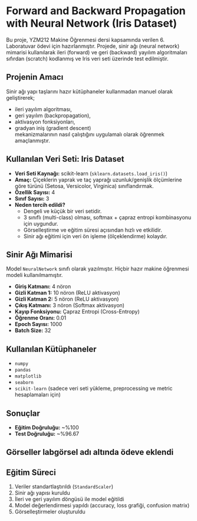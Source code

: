 # Forward and Backward Propagation with Neural Network (Iris Dataset)

Bu proje, YZM212 Makine Öğrenmesi dersi kapsamında verilen 6. Laboratuvar ödevi için hazırlanmıştır. Projede, sinir ağı (neural network) mimarisi kullanılarak ileri (forward) ve geri (backward) yayılım algoritmaları sıfırdan (scratch) kodlanmış ve Iris veri seti üzerinde test edilmiştir.

##  Projenin Amacı

Sinir ağı yapı taşlarını hazır kütüphaneler kullanmadan manuel olarak geliştirerek;  
- ileri yayılım algoritması,
- geri yayılım (backpropagation),
- aktivasyon fonksiyonları,
- gradyan iniş (gradient descent)  
mekanizmalarının nasıl çalıştığını uygulamalı olarak öğrenmek amaçlanmıştır.

## Kullanılan Veri Seti: Iris Dataset

- **Veri Seti Kaynağı:** scikit-learn (`sklearn.datasets.load_iris()`)
- **Amaç:** Çiçeklerin yaprak ve taç yaprağı uzunluk/genişlik ölçümlerine göre türünü (Setosa, Versicolor, Virginica) sınıflandırmak.
- **Özellik Sayısı:** 4
- **Sınıf Sayısı:** 3
- **Neden tercih edildi?**
  - Dengeli ve küçük bir veri setidir.
  - 3 sınıflı (multi-class) olması, softmax + çapraz entropi kombinasyonu için uygundur.
  - Görselleştirme ve eğitim süresi açısından hızlı ve etkilidir.
  - Sinir ağı eğitimi için veri ön işleme (ölçeklendirme) kolaydır.

##  Sinir Ağı Mimarisi

Model `NeuralNetwork` sınıfı olarak yazılmıştır. Hiçbir hazır makine öğrenmesi modeli kullanılmamıştır.

- **Giriş Katmanı:** 4 nöron
- **Gizli Katman 1:** 10 nöron (ReLU aktivasyon)
- **Gizli Katman 2:** 5 nöron (ReLU aktivasyon)
- **Çıkış Katmanı:** 3 nöron (Softmax aktivasyon)
- **Kayıp Fonksiyonu:** Çapraz Entropi (Cross-Entropy)
- **Öğrenme Oranı:** 0.01
- **Epoch Sayısı:** 1000
- **Batch Size:** 32

## Kullanılan Kütüphaneler

- `numpy`
- `pandas`
- `matplotlib`
- `seaborn`
- `scikit-learn` (sadece veri seti yükleme, preprocessing ve metric hesaplamaları için)

##  Sonuçlar

- **Eğitim Doğruluğu:** ~%100
- **Test Doğruluğu:** ~%96.67

##  Görseller labgörsel adı altında ödeve eklendi

##  Eğitim Süreci

1. Veriler standartlaştırıldı (`StandardScaler`)
2. Sinir ağı yapısı kuruldu
3. İleri ve geri yayılım döngüsü ile model eğitildi
4. Model değerlendirmesi yapıldı (accuracy, loss grafiği, confusion matrix)
5. Görselleştirmeler oluşturuldu
